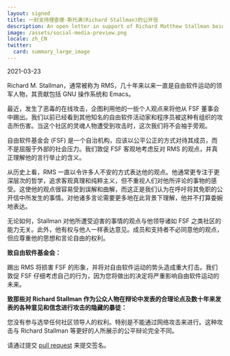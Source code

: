 ```yaml
---
layout: signed
title: 一封支持理查德·斯托满(Richard Stallman)的公开信
description: An open letter in support of Richard Matthew Stallman being reinstated by the Free Software Foundation
image: /assets/social-media-preview.png
locale: zh_CN
twitter:
  card: summary_large_image
---
```


2021-03-23

Richard M. Stallman，通常被称为 RMS，几十年来以来一直是自由软件运动的领军人物，其贡献包括 GNU 操作系统和 Emacs。

最近，发生了恶毒的在线攻击，企图利用他的一些个人观点来将他从 FSF 董事会中踢出。我们以前已经看到其他知名的自由软件活动家和程序员被这种有组织的攻击所伤害。当这个社区的灵魂人物遭受到攻击时，这次我们将不会袖手旁观。

自由软件基金会 (FSF) 是一个自治机构，应该以公平公正的方式对待其成员，而不是屈服于外部的社会压力。我们敦促 FSF 客观地考虑反对 RMS 的观点，并真正理解他的言行举止的含义。

从历史上看，RMS 一直以令许多人不安的方式表达他的观点。他通常更专注于更深层次的哲学，追求客观真理和纯粹主义，但不重视人们对他所评论的事物的感受。这使他的观点很容易受到误解和曲解，而这正是我们认为在呼吁将其免职的公开信中所发生的事情。对他诸多言论需要更多地在此背景下理解，他并不打算委婉地表达。

无论如何，Stallman 对他所遭受迫害的事情的观点与他领导诸如 FSF 之类社区的能力无关。此外，他有权与他人一样表达意见。成员和支持者不必同意他的观点，但应尊重他的思想和言论自由的权利。

**致自由软件基金会：**

踢出 RMS 将损害 FSF 的形象，并将对自由软件运动的势头造成重大打击。我们敦促 FSF 仔细考虑自己的行为，因为您将做出的决定将严重影响自由软件运动的未来。

**致那些对 Richard Stallman 作为公众人物在辩论中发表的合理论点及数十年来发表的各种意见和信念进行攻击的隐藏的暴徒：**

您没有参与选举任何社区领导人的权利。特别是不能通过网络攻击来进行。这种攻击与 Richard Stallman 等更好的人所展示的公平辩论完全不同。

请通过提交 [pull request](https://github.com/rms-support-letter/rms-support-letter.github.io/pulls) 来提交签名。 
